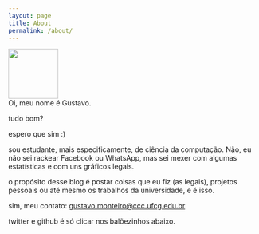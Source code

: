 ```yaml
---
layout: page
title: About
permalink: /about/
---
```


<img height="100" width="100" src="{{ site.baseurl }}/figure/eu.JPG"><img><br>
Oi, meu nome é Gustavo.

tudo bom?

espero que sim :)

sou estudante, mais especificamente, de ciência da computação. Não, eu não sei rackear Facebook ou WhatsApp, mas sei mexer com algumas estatísticas e com uns gráficos legais.

o propósito desse blog é postar coisas que eu fiz (as legais), projetos pessoais ou até mesmo os trabalhos da universidade, e é isso.

sim, meu contato: gustavo.monteiro@ccc.ufcg.edu.br

twitter e github é só clicar nos balõezinhos abaixo.
